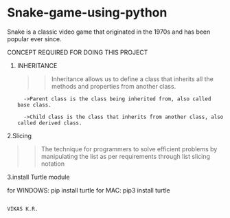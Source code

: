 # Snake-game-using-python
Snake is a classic video game that originated in the 1970s and has been popular ever since.  


CONCEPT REQUIRED FOR DOING THIS PROJECT

1. INHERITANCE
   >>Inheritance allows us to define a class that inherits all the methods and properties from another class.

         ->Parent class is the class being inherited from, also called base class.

         ->Child class is the class that inherits from another class, also called derived class.
         
2.Slicing

>> The technique for programmers to solve efficient problems by manipulating the list as per requirements through list slicing notation 



3.install Turtle module
   
   for WINDOWS:  pip install turtle
   for MAC: pip3 install turtle


                                                                                                     VIKAS K.R.
